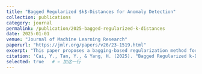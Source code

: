 ```yaml
---
title: "Bagged Regularized $k$-Distances for Anomaly Detection"
collection: publications
category: journal
permalink: /publication/2025-bagged-regularized-k-distances
date: 2025-01-01
venue: "Journal of Machine Learning Research"
paperurl: "https://jmlr.org/papers/v26/23-1519.html"
excerpt: "This paper proposes a bagging-based regularization method for distance-based anomaly detection."
citation: 'Cai, Y., Tan, Y., & Yang, H. (2025). "Bagged Regularized k-Distances for Anomaly Detection." <i>Journal of Machine Learning Research</i>.'
selected: true   # ← 加这一行
---
```


